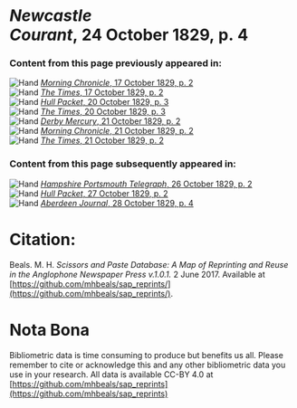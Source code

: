 # *Newcastle Courant*, 24 October 1829, p. 4  
  
### Content from this page previously appeared in:  
![Hand](http://scissorsandpaste.net/wp-content/uploads/2017/06/smallhandpointer.png) [*Morning Chronicle*, 17 October 1829, p. 2](https://mhbeals.github.io/sap_html/Morning-Chronicle/Morning-Chronicle-17-October-1829-p-2)  
![Hand](http://scissorsandpaste.net/wp-content/uploads/2017/06/smallhandpointer.png) [*The Times*, 17 October 1829, p. 2](https://mhbeals.github.io/sap_html/The-Times/The-Times-17-October-1829-p-2)  
![Hand](http://scissorsandpaste.net/wp-content/uploads/2017/06/smallhandpointer.png) [*Hull Packet*, 20 October 1829, p. 3](https://mhbeals.github.io/sap_html/Hull-Packet/Hull-Packet-20-October-1829-p-3)  
![Hand](http://scissorsandpaste.net/wp-content/uploads/2017/06/smallhandpointer.png) [*The Times*, 20 October 1829, p. 3](https://mhbeals.github.io/sap_html/The-Times/The-Times-20-October-1829-p-3)  
![Hand](http://scissorsandpaste.net/wp-content/uploads/2017/06/smallhandpointer.png) [*Derby Mercury*, 21 October 1829, p. 2](https://mhbeals.github.io/sap_html/Derby-Mercury/Derby-Mercury-21-October-1829-p-2)  
![Hand](http://scissorsandpaste.net/wp-content/uploads/2017/06/smallhandpointer.png) [*Morning Chronicle*, 21 October 1829, p. 2](https://mhbeals.github.io/sap_html/Morning-Chronicle/Morning-Chronicle-21-October-1829-p-2)  
![Hand](http://scissorsandpaste.net/wp-content/uploads/2017/06/smallhandpointer.png) [*The Times*, 21 October 1829, p. 2](https://mhbeals.github.io/sap_html/The-Times/The-Times-21-October-1829-p-2)  
  
### Content from this page subsequently appeared in:  
![Hand](http://scissorsandpaste.net/wp-content/uploads/2017/06/smallhandpointer.png) [*Hampshire Portsmouth Telegraph*, 26 October 1829, p. 2](https://mhbeals.github.io/sap_html/Hampshire-Portsmouth-Telegraph/Hampshire-Portsmouth-Telegraph-26-October-1829-p-2)  
![Hand](http://scissorsandpaste.net/wp-content/uploads/2017/06/smallhandpointer.png) [*Hull Packet*, 27 October 1829, p. 2](https://mhbeals.github.io/sap_html/Hull-Packet/Hull-Packet-27-October-1829-p-2)  
![Hand](http://scissorsandpaste.net/wp-content/uploads/2017/06/smallhandpointer.png) [*Aberdeen Journal*, 28 October 1829, p. 4](https://mhbeals.github.io/sap_html/Aberdeen-Journal/Aberdeen-Journal-28-October-1829-p-4)  


# Citation: 

Beals. M. H. *Scissors and Paste Database: A Map of Reprinting and Reuse in the Anglophone Newspaper Press v.1.0.1.* 2 June 2017. Available at [https://github.com/mhbeals/sap_reprints/](https://github.com/mhbeals/sap_reprints/). 

# Nota Bona

Bibliometric data is time consuming to produce but benefits us all. Please remember to cite or acknowledge this and any other bibliometric data you use in your research. All data is available CC-BY 4.0 at [https://github.com/mhbeals/sap_reprints](https://github.com/mhbeals/sap_reprints)